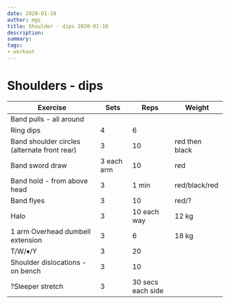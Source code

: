 ```yaml
---
date: 2020-01-10
author: mgs
title: Shoulder - dips 2020-01-10
description: 
summary: 
tags: 
- workout
---
```

# Shoulders - dips
|Exercise |Sets  |Reps  |  Weight|
|--|--|--|--|
|Band pulls - all around||||
|Ring dips|4|6|
|Band shoulder circles (alternate front rear)|3|10|red then black|
|Band sword draw|3 each arm|10|red|
|Band hold - from above head|3|1 min|red/black/red|
|Band flyes|3|10|red/?|
|Halo|3|10 each way|12 kg|
|1 arm Overhead dumbell extension|3|6|18 kg|
|T/W/♦/Y|3|20||
|Shoulder dislocations - on bench|3|10||
|?Sleeper stretch|3|30 secs each side|



<!--stackedit_data:
eyJoaXN0b3J5IjpbODcyMDU0MTFdfQ==
-->